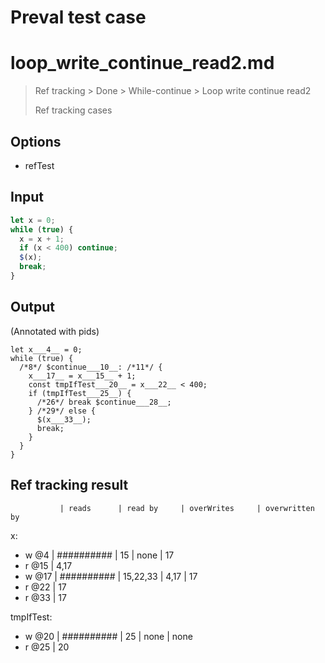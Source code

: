 # Preval test case

# loop_write_continue_read2.md

> Ref tracking > Done > While-continue > Loop write continue read2
>
> Ref tracking cases

## Options

- refTest

## Input

`````js filename=intro
let x = 0;
while (true) {
  x = x + 1;
  if (x < 400) continue;
  $(x);
  break;
}
`````


## Output

(Annotated with pids)

`````filename=intro
let x___4__ = 0;
while (true) {
  /*8*/ $continue___10__: /*11*/ {
    x___17__ = x___15__ + 1;
    const tmpIfTest___20__ = x___22__ < 400;
    if (tmpIfTest___25__) {
      /*26*/ break $continue___28__;
    } /*29*/ else {
      $(x___33__);
      break;
    }
  }
}
`````


## Ref tracking result


               | reads      | read by     | overWrites     | overwritten by
x:
  - w @4       | ########## | 15          | none           | 17
  - r @15      | 4,17
  - w @17      | ########## | 15,22,33    | 4,17           | 17
  - r @22      | 17
  - r @33      | 17

tmpIfTest:
  - w @20      | ########## | 25          | none           | none
  - r @25      | 20
